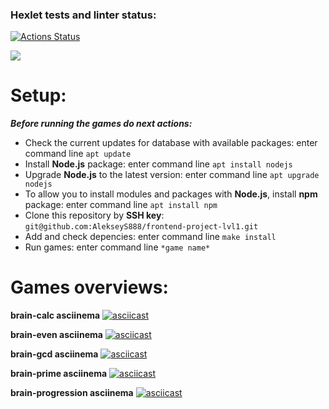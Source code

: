 ### Hexlet tests and linter status:
[![Actions Status](https://github.com/AlekseyS888/frontend-project-lvl1/workflows/hexlet-check/badge.svg)](https://github.com/AlekseyS888/frontend-project-lvl1/actions)

<a href="https://codeclimate.com/github/AlekseyS888/frontend-project-lvl1/maintainability"><img src="https://api.codeclimate.com/v1/badges/2501cd45041103ac78fe/maintainability" /></a>

# Setup:

***Before running the games do next actions:***

- Check the current updates for database with available packages: enter command line `apt update`
- Install **Node.js** package: enter command line `apt install nodejs`
- Upgrade **Node.js** to the latest version: enter command line `apt upgrade nodejs`
- To allow you to install modules and packages with **Node.js**, install **npm** package: enter command line `apt install npm`
- Clone this repository by **SSH key**: `git@github.com:AlekseyS888/frontend-project-lvl1.git`
- Add and check depencies: enter command line `make install`
- Run games: enter command line `*game name*`

# Games overviews:

**brain-calc asciinema**
[![asciicast](https://asciinema.org/a/486308.svg)](https://asciinema.org/a/486308)

**brain-even asciinema**
[![asciicast](https://asciinema.org/a/486309.svg)](https://asciinema.org/a/486309)

**brain-gcd asciinema**
[![asciicast](https://asciinema.org/a/486310.svg)](https://asciinema.org/a/486310)

**brain-prime asciinema**
[![asciicast](https://asciinema.org/a/486311.svg)](https://asciinema.org/a/486311)

**brain-progression asciinema**
[![asciicast](https://asciinema.org/a/486312.svg)](https://asciinema.org/a/486312)